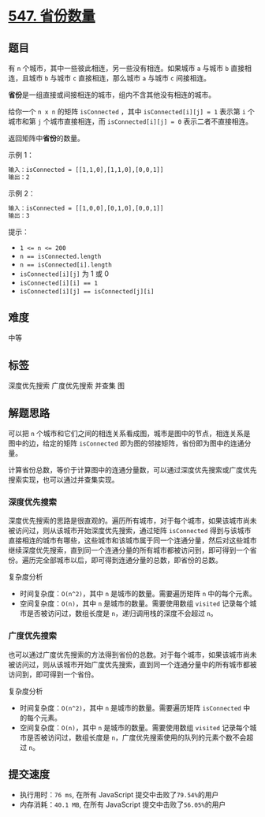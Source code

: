 # [547. 省份数量](https://leetcode-cn.com/problems/number-of-provinces/)

## 题目

有 `n` 个城市，其中一些彼此相连，另一些没有相连。如果城市 `a` 与城市 `b` 直接相连，且城市 `b` 与城市 `c` 直接相连，那么城市 `a` 与城市 `c` 间接相连。

**省份**是一组直接或间接相连的城市，组内不含其他没有相连的城市。

给你一个 `n x n` 的矩阵 `isConnected` ，其中 `isConnected[i][j] = 1` 表示第 `i` 个城市和第 `j` 个城市直接相连，而 `isConnected[i][j] = 0` 表示二者不直接相连。

返回矩阵中**省份**的数量。

示例 1：

```txt
输入：isConnected = [[1,1,0],[1,1,0],[0,0,1]]
输出：2
```

示例 2：

```txt
输入：isConnected = [[1,0,0],[0,1,0],[0,0,1]]
输出：3
```

提示：

- `1 <= n <= 200`
- `n == isConnected.length`
- `n == isConnected[i].length`
- `isConnected[i][j]` 为 1 或 0
- `isConnected[i][i] == 1`
- `isConnected[i][j] == isConnected[j][i]`

## 难度

中等

## 标签

深度优先搜索 广度优先搜索 并查集 图

## 解题思路

可以把 `n` 个城市和它们之间的相连关系看成图，城市是图中的节点，相连关系是图中的边，给定的矩阵 `isConnected` 即为图的邻接矩阵，省份即为图中的连通分量。

计算省份总数，等价于计算图中的连通分量数，可以通过深度优先搜索或广度优先搜索实现，也可以通过并查集实现。

### 深度优先搜索

深度优先搜索的思路是很直观的。遍历所有城市，对于每个城市，如果该城市尚未被访问过，则从该城市开始深度优先搜索，通过矩阵 `isConnected` 得到与该城市直接相连的城市有哪些，这些城市和该城市属于同一个连通分量，然后对这些城市继续深度优先搜索，直到同一个连通分量的所有城市都被访问到，即可得到一个省份。遍历完全部城市以后，即可得到连通分量的总数，即省份的总数。

复杂度分析

- 时间复杂度：`O(n^2)`，其中 `n` 是城市的数量。需要遍历矩阵 `n` 中的每个元素。
- 空间复杂度：`O(n)`，其中 `n` 是城市的数量。需要使用数组 `visited` 记录每个城市是否被访问过，数组长度是 `n`，递归调用栈的深度不会超过 `n`。

### 广度优先搜索

也可以通过广度优先搜索的方法得到省份的总数。对于每个城市，如果该城市尚未被访问过，则从该城市开始广度优先搜索，直到同一个连通分量中的所有城市都被访问到，即可得到一个省份。

复杂度分析

- 时间复杂度：`O(n^2)`，其中 `n` 是城市的数量。需要遍历矩阵 `isConnected` 中的每个元素。
- 空间复杂度：`O(n)`，其中 `n` 是城市的数量。需要使用数组 `visited` 记录每个城市是否被访问过，数组长度是 `n`，广度优先搜索使用的队列的元素个数不会超过 `n`。

## 提交速度

- 执行用时：`76 ms`, 在所有 JavaScript 提交中击败了`79.54%`的用户
- 内存消耗：`40.1 MB`, 在所有 JavaScript 提交中击败了`56.05%`的用户
